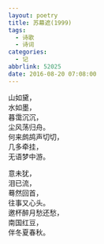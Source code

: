 ```yaml
---
layout: poetry
title: 苏幕遮(1999)
tags:
  - 诗歌
  - 诗词
categories:
  - 记
abbrlink: 52025
date: 2016-08-20 07:08:00
---
```


山如黛，  
水如墨，  
暮霭沉沉，  
尘风荡归舟。  
何来鹧鸪声切切，  
几多牵挂，  
无语梦中游。  

意未犹，  
泪已流，  
蓦然回首，  
往事又心头。  
邀杯醉月愁还愁，  
南国红豆，  
伴冬夏春秋。 